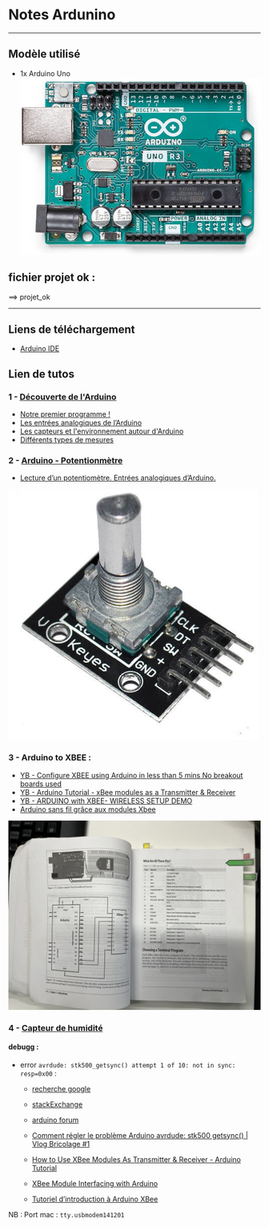 # Notes Ardunino

---

## Modèle utilisé

- 1x Arduino Uno
![image](_readme_img/001.jpg)

## fichier projet ok :
==> projet_ok

---

## Liens de téléchargement

- [Arduino IDE](https://www.arduino.cc/en/Guide)

## Lien de tutos

### 1 - [Découverte de l'Arduino](https://zestedesavoir.com/tutoriels/686/arduino-premiers-pas-en-informatique-embarquee/742_decouverte-de-larduino/3417_le-materiel/)

- [Notre premier programme !](https://zestedesavoir.com/tutoriels/686/arduino-premiers-pas-en-informatique-embarquee/743_gestion-des-entrees-sorties/3420_notre-premier-programme/)
- [Les entrées analogiques de l’Arduino](https://zestedesavoir.com/tutoriels/686/arduino-premiers-pas-en-informatique-embarquee/745_les-grandeurs-analogiques/3430_les-entrees-analogiques-de-larduino/#3-10726_lecture-analogique-on-y-vient)
- [Les capteurs et l'environnement autour d'Arduino](https://zestedesavoir.com/tutoriels/686/arduino-premiers-pas-en-informatique-embarquee/746_les-capteurs-et-lenvironnement-autour-darduino/)
- [Différents types de mesures](https://zestedesavoir.com/tutoriels/686/arduino-premiers-pas-en-informatique-embarquee/746_les-capteurs-et-lenvironnement-autour-darduino/3435_differents-types-de-mesures/)

### 2 - [Arduino - Potentionmètre](https://www.aranacorp.com/fr/utilisation-dun-encodeur-rotatif-avec-arduino/)

- [Lecture d’un potentiomètre. Entrées analogiques d’Arduino.](https://ledisrupteurdimensionnel.com/arduino/lecture-potentiometre-entrees-analogiques-arduino/)

![005_potentionmetre](_readme_img/005_potentionmetre.jpg)

### 3 - Arduino to XBEE : 

- [YB - Configure XBEE using Arduino in less than 5 mins No breakout boards used](https://www.youtube.com/watch?v=wtal7SWZek0)
- [YB - Arduino Tutorial - xBee modules as a Transmitter & Receiver](https://www.youtube.com/watch?v=Oslru54rA50)
- [YB - ARDUINO with XBEE- WIRELESS SETUP DEMO](https://www.youtube.com/watch?v=S0WTsiocpIs)
- [Arduino sans fil grâce aux modules Xbee](https://www.redohm.fr/2015/03/communication-xbee/)

![Arduino to XBEE](_readme_img/IMG_5503.jpg)

### 4 - [Capteur de humidité](https://tutoduino.fr/debuter/capteur-temperature/)

#### debugg :

- error `avrdude: stk500_getsync() attempt 1 of 10: not in sync: resp=0x00` :
    - [recherche google](https://www.google.com/search?q=vrdude%3A+stk500_getsync()+attempt+1+of+10%3A+not+in+sync%3A+resp%3D0x00&rlz=1C5CHFA_enFR899FR899&oq=vrdude%3A+stk500_getsync()+attempt+1+of+10%3A+not+in+sync%3A+resp%3D0x00&aqs=chrome..69i57j69i58.98j0j7&sourceid=chrome&ie=UTF-8)
    - [stackExchange](https://arduino.stackexchange.com/questions/17/avrdude-stk500-getsync-not-in-sync-resp-0x00-aka-some-dude-named-avr-won)
    - [arduino forum](https://forum.arduino.cc/t/resolu-erreur-upload-avrdude-stk500_getsync/478307/2)
    - [Comment régler le problème Arduino avrdude: stk500 getsync() | Vlog Bricolage #1](https://www.youtube.com/watch?v=81K2oaXwu9Y)

    - [How to Use XBee Modules As Transmitter & Receiver - Arduino Tutorial](https://www.instructables.com/How-to-Use-XBee-Modules-As-Transmitter-Receiver-Ar/)
    - [XBee Module Interfacing with Arduino](https://circuitdigest.com/microcontroller-projects/arduino-xbee-module-interfacing-tutorial)

    - [Tutoriel d’introduction à Arduino XBee](https://www.cours-gratuit.com/cours-arduino/tutoriel-d-introduction-a-arduino-xbee)

NB : Port mac : `tty.usbmodem141201`